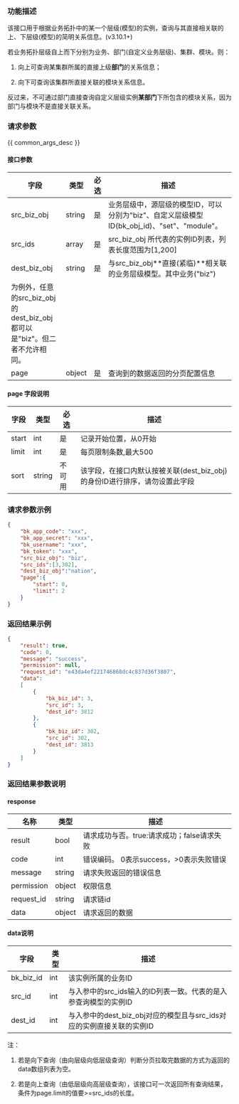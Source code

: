 ### 功能描述

该接口用于根据业务拓扑中的某一个层级(模型)的实例，查询与其直接相关联的上、下层级(模型)的简明关系信息。(v3.10.1+)


若业务拓扑层级自上而下分别为业务、部门(自定义业务层级)、集群、模块。则：


1. 向上可查询某集群所属的直接上级**部门**的关系信息；


2. 向下可查询该集群所直接关联的模块关系信息。


反过来，不可通过部门直接查询自定义层级实例**某部门**下所包含的模块关系，因为部门与模块不是直接关联关系。


### 请求参数

{{ common_args_desc }}

#### 接口参数

| 字段      |  类型      | 必选   |  描述      |
|-----------|------------|--------|------------|
| src_biz_obj  | string  | 是     | 业务层级中，源层级的模型ID，可以分别为"biz"、自定义层级模型ID(bk_obj_id)、"set"、"module"。 |
| src_ids  | array  | 是     |  src_biz_obj 所代表的实例ID列表，列表长度范围为[1,200]|
| dest_biz_obj  | string  | 是     | 与src_biz_obj**直接(紧临)**相关联的业务层级模型。其中业务("biz")
为例外，任意的src_biz_obj的dest_biz_obj都可以是"biz"。但二者不允许相同。|
| page  | object  | 是     |  查询到的数据返回的分页配置信息|

#### page 字段说明

| 字段  | 类型   | 必选 | 描述                  |
| ----- | ------ | ---- | --------------------- |
| start | int    | 是   | 记录开始位置，从0开始         |
| limit | int    | 是   | 每页限制条数,最大500 |
| sort | string    | 不可用   | 该字段，在接口内默认按被关联(dest_biz_obj)的身份ID进行排序，请勿设置此字段 |



### 请求参数示例

```json
{
    "bk_app_code": "xxx",
    "bk_app_secret": "xxx",
    "bk_username": "xxx",
    "bk_token": "xxx",
    "src_biz_obj": "biz",
    "src_ids":[3,302],
    "dest_biz_obj":"nation",
    "page":{
        "start": 0,
        "limit": 2
    }
}
```

### 返回结果示例

```json
{
    "result": true,
    "code": 0,
    "message": "success",
    "permission": null,
    "request_id": "e43da4ef221746868dc4c837d36f3807",
    "data":
    [
        {
            "bk_biz_id": 3,
            "src_id": 3,
            "dest_id": 3812
        },
        {
            "bk_biz_id": 302,
            "src_id": 302,
            "dest_id": 3813
        }
    ]
}
```

### 返回结果参数说明

#### response

| 名称    | 类型   | 描述                                    |
| ------- | ------ | ------------------------------------- |
| result  | bool   | 请求成功与否。true:请求成功；false请求失败 |
| code    | int    | 错误编码。 0表示success，>0表示失败错误    |
| message | string | 请求失败返回的错误信息                    |
| permission    | object | 权限信息    |
| request_id    | string | 请求链id    |
| data    | object | 请求返回的数据                           |

#### data说明
| 字段      |  类型      |  描述      |
|-----------|------------|------------|
| bk_biz_id | int   | 该实例所属的业务ID     |
| src_id | int   | 与入参中的src_ids输入的ID列表一致。代表的是入参查询模型的实例ID |
| dest_id | int| 与入参中的dest_biz_obj对应的模型且与src_ids对应的实例直接关联的实例ID |

注：

1. 若是向下查询（由向层级向低层级查询）判断分页拉取完数据的方式为返回的data数组列表为空。


2. 若是向上查询（由低层级向高层级查询），该接口可一次返回所有查询结果，条件为page.limit的值要>=src_ids的长度。
